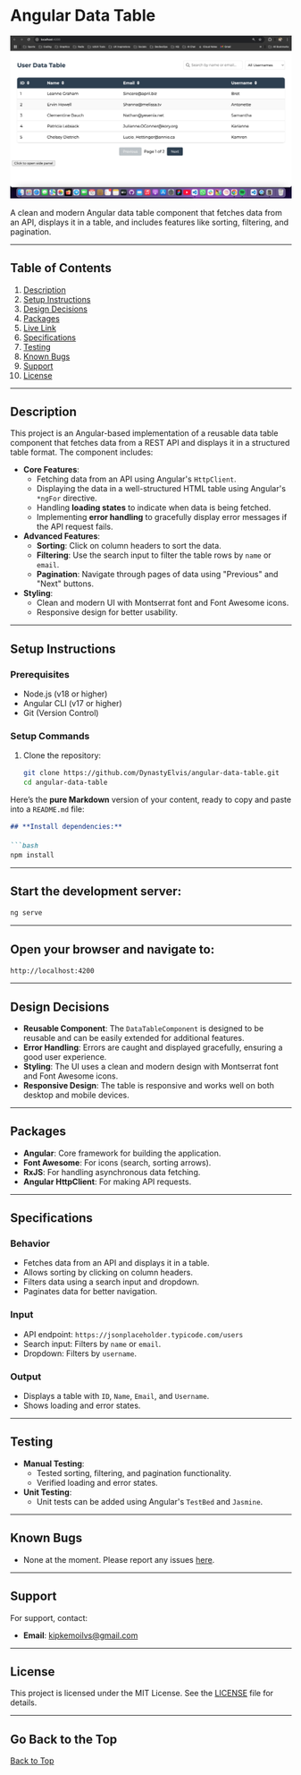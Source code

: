 # **Angular Data Table**

![Screenshot](https://raw.githubusercontent.com/DynastyElvis/angular-data-table/237be6f91d629708d62d2638670baa370c6a2e62/angular-data-table/src/assets/Screen%20Shot%202025-03-10%20at%2023.00.45.png)

A clean and modern Angular data table component that fetches data from an API, displays it in a table, and includes features like sorting, filtering, and pagination.

---

## **Table of Contents**
1. [Description](#description)
2. [Setup Instructions](#setup-instructions)
3. [Design Decisions](#design-decisions)
4. [Packages](#packages)
5. [Live Link](#live-link)
6. [Specifications](#specifications)
7. [Testing](#testing)
8. [Known Bugs](#known-bugs)
9. [Support](#support)
11. [License](#license)

---

## **Description**
This project is an Angular-based implementation of a reusable data table component that fetches data from a REST API and displays it in a structured table format. The component includes:

- **Core Features**:
  - Fetching data from an API using Angular's `HttpClient`.
  - Displaying the data in a well-structured HTML table using Angular's `*ngFor` directive.
  - Handling **loading states** to indicate when data is being fetched.
  - Implementing **error handling** to gracefully display error messages if the API request fails.
- **Advanced Features**:
  - **Sorting**: Click on column headers to sort the data.
  - **Filtering**: Use the search input to filter the table rows by `name` or `email`.
  - **Pagination**: Navigate through pages of data using "Previous" and "Next" buttons.
- **Styling**:
  - Clean and modern UI with Montserrat font and Font Awesome icons.
  - Responsive design for better usability.

---

## **Setup Instructions**

### **Prerequisites**
- Node.js (v18 or higher)
- Angular CLI (v17 or higher)
- Git (Version Control)

### **Setup Commands**
1. Clone the repository:
   ```bash
   git clone https://github.com/DynastyElvis/angular-data-table.git
   cd angular-data-table
   
Here’s the **pure Markdown** version of your content, ready to copy and paste into a `README.md` file:

```markdown
## **Install dependencies:**

```bash
npm install
```

---

## **Start the development server:**

```bash
ng serve
```

---

## **Open your browser and navigate to:**

```
http://localhost:4200
```

---

## **Design Decisions**
- **Reusable Component**: The `DataTableComponent` is designed to be reusable and can be easily extended for additional features.
- **Error Handling**: Errors are caught and displayed gracefully, ensuring a good user experience.
- **Styling**: The UI uses a clean and modern design with Montserrat font and Font Awesome icons.
- **Responsive Design**: The table is responsive and works well on both desktop and mobile devices.

---

## **Packages**
- **Angular**: Core framework for building the application.
- **Font Awesome**: For icons (search, sorting arrows).
- **RxJS**: For handling asynchronous data fetching.
- **Angular HttpClient**: For making API requests.

---

## **Specifications**

### **Behavior**
- Fetches data from an API and displays it in a table.
- Allows sorting by clicking on column headers.
- Filters data using a search input and dropdown.
- Paginates data for better navigation.

### **Input**
- API endpoint: `https://jsonplaceholder.typicode.com/users`
- Search input: Filters by `name` or `email`.
- Dropdown: Filters by `username`.

### **Output**
- Displays a table with `ID`, `Name`, `Email`, and `Username`.
- Shows loading and error states.

---

## **Testing**
- **Manual Testing**:
  - Tested sorting, filtering, and pagination functionality.
  - Verified loading and error states.
- **Unit Testing**:
  - Unit tests can be added using Angular's `TestBed` and `Jasmine`.

---

## **Known Bugs**
- None at the moment. Please report any issues [here](https://github.com/DynastyElvis/angular-data-table/issues).

---

## **Support**
For support, contact:
- **Email**: [kipkemoilvs@gmail.com](mailto:kipkemoilvs@gmail.com)

---

## **License**
This project is licensed under the MIT License. See the [LICENSE](LICENSE) file for details.

---

## **Go Back to the Top**
[Back to Top](#angular-data-table)
```

